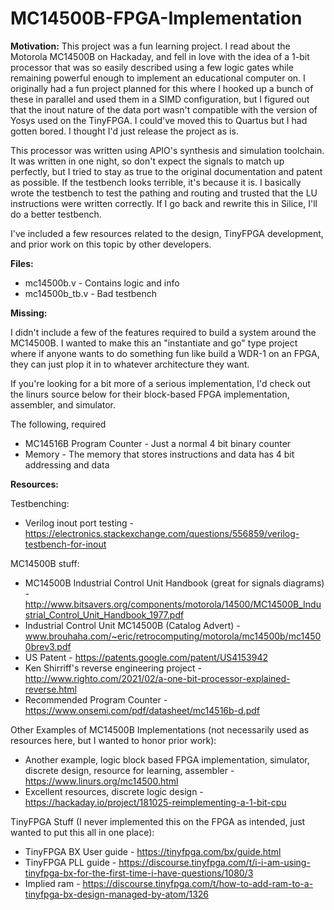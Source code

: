 # MC14500B-FPGA-Implementation
__Motivation:__
This project was a fun learning project. I read about the Motorola MC14500B on Hackaday, and fell in love with the idea of a 1-bit processor that was so easily described using a few logic gates while remaining powerful enough to implement an educational computer on. I originally had a fun project planned for this where I hooked up a bunch of these in parallel and used them in a SIMD configuration, but I figured out that the inout nature of the data port wasn't compatible with the version of Yosys used on the TinyFPGA. I could've moved this to Quartus but I had gotten bored. I thought I'd just release the project as is.

This processor was written using APIO's  synthesis and simulation toolchain. It was written in one night, so don't expect the signals to match up perfectly, but I tried to stay as true to the original documentation and patent as possible. If the testbench looks terrible, it's because it is. I basically wrote the testbench to test the pathing and routing and trusted that the LU instructions were written correctly. If I go back and rewrite this in Silice, I'll do a better testbench.

I've included a few resources related to the design, TinyFPGA development, and prior work on this topic by other developers.

__Files:__
* mc14500b.v - Contains logic and info
* mc14500b_tb.v - Bad testbench

__Missing:__

I didn't include a few of the features required to build a system around the MC14500B. I wanted to make this an "instantiate and go" type project where if anyone wants to do something fun like build a WDR-1 on an FPGA, they can just plop it in to whatever architecture they want.

If you're looking for a bit more of a serious implementation, I'd check out the linurs source below for their block-based FPGA implementation, assembler, and simulator.

 The following, required 
* MC14516B Program Counter - Just a normal 4 bit binary counter
* Memory - The memory that stores instructions and data has 4 bit addressing and data

__Resources:__

Testbenching: 
* Verilog inout port testing - https://electronics.stackexchange.com/questions/556859/verilog-testbench-for-inout

MC14500B stuff:
* MC14500B Industrial Control Unit Handbook (great for signals diagrams) - http://www.bitsavers.org/components/motorola/14500/MC14500B_Industrial_Control_Unit_Handbook_1977.pdf
* Industrial Control Unit MC14500B (Catalog Advert) - www.brouhaha.com/~eric/retrocomputing/motorola/mc14500b/mc14500brev3.pdf
* US Patent - https://patents.google.com/patent/US4153942
* Ken Shirriff's reverse engineering project - http://www.righto.com/2021/02/a-one-bit-processor-explained-reverse.html
* Recommended Program Counter - https://www.onsemi.com/pdf/datasheet/mc14516b-d.pdf

Other Examples of MC14500B Implementations (not necessarily used as resources here, but I wanted to honor prior work):
* Another example, logic block based FPGA implementation, simulator, discrete design, resource for learning, assembler - https://www.linurs.org/mc14500.html
* Excellent resources, discrete logic design - https://hackaday.io/project/181025-reimplementing-a-1-bit-cpu

TinyFPGA Stuff (I never implemented this on the FPGA as intended, just wanted to put this all in one place):
* TinyFPGA BX User guide - https://tinyfpga.com/bx/guide.html
* TinyFPGA PLL guide - https://discourse.tinyfpga.com/t/i-i-am-using-tinyfpga-bx-for-the-first-time-i-have-questions/1080/3
* Implied ram - https://discourse.tinyfpga.com/t/how-to-add-ram-to-a-tinyfpga-bx-design-managed-by-atom/1326
